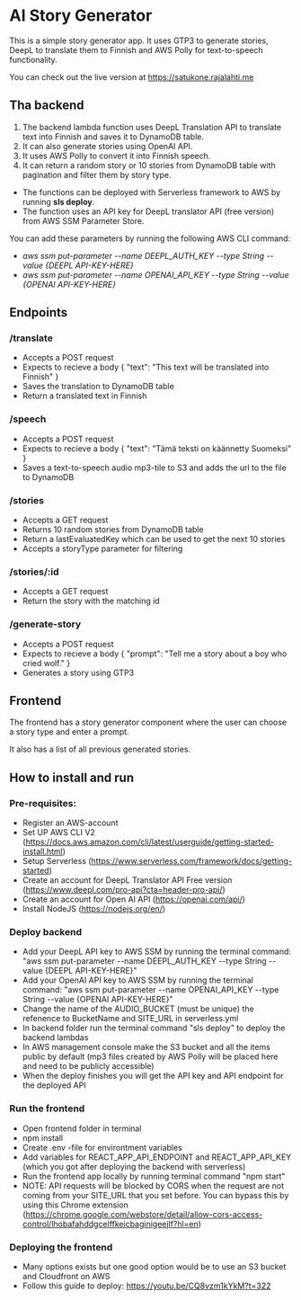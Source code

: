 # AI Story Generator

This is a simple story generator app. It uses GTP3 to generate stories, DeepL to translate them to Finnish and AWS Polly for text-to-speech functionality. 

You can check out the live version at https://satukone.rajalahti.me

## Tha backend
1. The backend lambda function uses DeepL Translation API to translate text into Finnish and saves it to DynamoDB table.
2. It can also generate stories using OpenAI API.
3. It uses AWS Polly to convert it into Finnish speech.
4. It can return a random story or 10 stories from DynamoDB table with pagination and filter them by story type.

- The functions can be deployed with Serverless framework to AWS by running **sls deploy**.
- The function uses an API key for DeepL translator API (free version) from AWS SSM Parameter Store.

You can add these parameters by running the following AWS CLI command:

- *aws ssm put-parameter --name DEEPL_AUTH_KEY --type String --value {DEEPL API-KEY-HERE}*
- *aws ssm put-parameter --name OPENAI_API_KEY --type String --value {OPENAI API-KEY-HERE}*

## Endpoints

 ### /translate

  - Accepts a POST request
  - Expects to recieve a body { "text": "This text will be translated into Finnish" }
  - Saves the translation to DynamoDB table
  - Return a translated text in Finnish
  
### /speech

  - Accepts a POST request
  - Expects to recieve a body { "text": "Tämä teksti on käännetty Suomeksi" }
  - Saves a text-to-speech audio mp3-tile to S3 and adds the url to the file to DynamoDB

### /stories

  - Accepts a GET request
  - Returns 10 random stories from DynamoDB table
  - Return a lastEvaluatedKey which can be used to get the next 10 stories
  - Accepts a storyType parameter for filtering
  
  ### /stories/:id

  - Accepts a GET request
  - Return the story with the matching id

### /generate-story

  - Accepts a POST request
  - Expects to recieve a body { "prompt": "Tell me a story about a boy who cried wolf." }
  - Generates a story using GTP3


## Frontend

The frontend has a story generator component where the user can choose a story type and enter a prompt. 

It also has a list of all previous generated stories.

## How to install and run

### Pre-requisites:
- Register an AWS-account
- Set UP AWS CLI V2 (https://docs.aws.amazon.com/cli/latest/userguide/getting-started-install.html)
- Setup Serverless (https://www.serverless.com/framework/docs/getting-started)
- Create an account for DeepL Translator API Free version (https://www.deepl.com/pro-api?cta=header-pro-api/)
- Create an account for Open AI API (https://openai.com/api/)
- Install NodeJS (https://nodejs.org/en/)

### Deploy backend
- Add your DeepL API key to AWS SSM by running the terminal command: "aws ssm put-parameter --name DEEPL_AUTH_KEY --type String --value {DEEPL API-KEY-HERE}"
- Add your OpenAI API key to AWS SSM by running the terminal command: "aws ssm put-parameter --name OPENAI_API_KEY --type String --value {OPENAI API-KEY-HERE}"
- Change the name of the AUDIO_BUCKET (must be unique) the refenence to BucketName and SITE_URL in serverless.yml
- In backend folder run the terminal command "sls deploy" to deploy the backend lambdas
- In AWS management console make the S3 bucket and all the items public by default (mp3 files created by AWS Polly will be placed here and need to be publicly accessible)
- When the deploy finishes you will get the API key and API endpoint for the deployed API

### Run the frontend
- Open frontend folder in terminal
- npm install
- Create .env -file for environtment variables
- Add variables for REACT_APP_API_ENDPOINT and REACT_APP_API_KEY (which you got after deploying the backend with serverless)
- Run the frontend app locally by running terminal command "npm start"
- NOTE: API requests will be blocked by CORS when the request are not coming from your SITE_URL that you set before. You can bypass this by using this Chrome extension (https://chrome.google.com/webstore/detail/allow-cors-access-control/lhobafahddgcelffkeicbaginigeejlf?hl=en)

### Deploying the frontend
- Many options exists but one good option would be to use an S3 bucket and Cloudfront on AWS
- Follow this guide to deploy: https://youtu.be/CQ8vzm1kYkM?t=322
